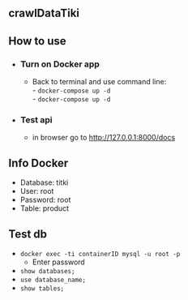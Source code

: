 <h2>crawlDataTiki </h2>


## How to use
- ### Turn on Docker app

  - Back to terminal and use command line:
     </br> - `docker-compose up -d`
     </br> - `docker-compose up -d`
 
- ### Test api
  - in browser go to http://127.0.0.1:8000/docs
  
## Info Docker
  - Database: titki
  - User: root
  - Password: root
  - Table: product
  
## Test db
  - `docker exec -ti containerID mysql -u root -p`
    - Enter password
  - `show databases;`
  -  `use database_name;`
  -  `show tables;`
